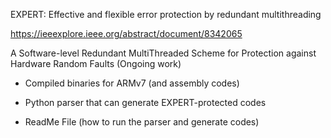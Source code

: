 EXPERT: Effective and flexible error protection by redundant multithreading

https://ieeexplore.ieee.org/abstract/document/8342065

A Software-level Redundant MultiThreaded Scheme for Protection against Hardware Random Faults
(Ongoing work)

- Compiled binaries for ARMv7 (and assembly codes)

- Python parser that can generate EXPERT-protected codes

- ReadMe File (how to run the parser and generate codes)


